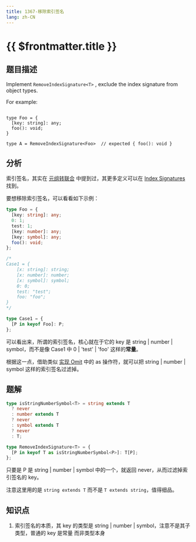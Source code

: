 ```yaml
---
title: 1367-移除索引签名
lang: zh-CN
---
```


# {{ $frontmatter.title }}

## 题目描述

Implement `RemoveIndexSignature<T>` , exclude the index signature from object types.

For example:

```

type Foo = {
  [key: string]: any;
  foo(): void;
}

type A = RemoveIndexSignature<Foo>  // expected { foo(): void }

```

## 分析

索引签名，其实在 [元组转联合](/medium/10-元组转联合.md) 中提到过，其更多定义可以在 [Index Signatures ](https://www.typescriptlang.org/docs/handbook/2/objects.html#index-signatures) 找到。

要想移除索引签名，可以看看如下示例：

```ts
type Foo = {
  [key: string]: any;
  0: 1;
  test: 1;
  [key: number]: any;
  [key: symbol]: any;
  foo(): void;
};

/*
Case1 = {
    [x: string]: string;
    [x: number]: number;
    [x: symbol]: symbol;
    0: 0;
    test: "test";
    foo: "foo";
}
*/

type Case1 = {
  [P in keyof Foo]: P;
};
```

可以看出来，所谓的索引签名，核心就在于它的 key 是 string | number | symbol，而不是像 Case1 中 0 | 'test' | 'foo' 这样的**常量**。

根据这一点，借助类似 [实现 Omit](/medium/3-实现Omit.md) 中的 as 操作符，就可以把 string | number | symbol 这样的索引签名过滤掉。

## 题解

```ts
type isStringNumberSymbol<T> = string extends T
  ? never
  : number extends T
  ? never
  : symbol extends T
  ? never
  : T;

type RemoveIndexSignature<T> = {
  [P in keyof T as isStringNumberSymbol<P>]: T[P];
};
```

只要是 P 是 string | number | symbol 中的一个，就返回 never，从而过滤掉索引签名的 key。

注意这里用的是 `string extends T` 而不是 `T extends string`，值得细品。

## 知识点

1. 索引签名的本质，其 key 的类型是 string | number | symbol，注意不是其子类型，普通的 key 是常量 而非类型本身
